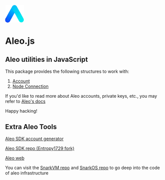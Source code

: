 <img src="./public/aleo.svg" alt="drawing" width="60"/>

# Aleo.js

## Aleo utilities in JavaScript

This package provides the following structures to work with:

1. [Account](https://entropy1729.github.io/aleo-js/Account.html)
2. [Node Connection](https://entropy1729.github.io/aleo-js/NodeConnection.html)

If you'd like to read more about Aleo accounts, private keys, etc., you may refer to [Aleo's docs](https://developer.aleo.org/concepts/accounts)

Happy hacking!

## Extra Aleo Tools

[Aleo SDK account generator](https://aleohq.github.io/aleo/)

[Aleo SDK repo (Entropy1729 fork)](https://github.com/Entropy1729/aleo)

[Aleo web](https://www.aleo.org/)

You can visit the [SnarkVM repo](https://github.com/AleoHQ/snarkVM) and [SnarkOS repo](https://github.com/AleoHQ/snarkOS) to go deep into the code of aleo infrastructure
